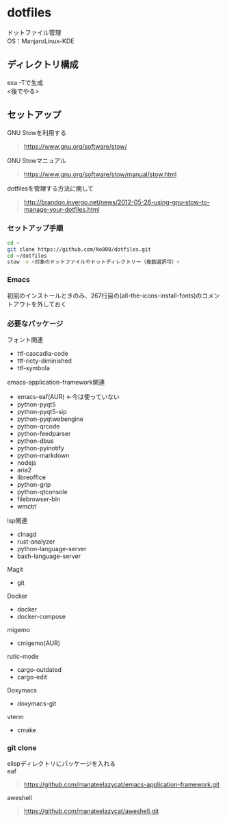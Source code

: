 # dotfiles  
ドットファイル管理  
OS：ManjaroLinux-KDE

## ディレクトリ構成  
exa -Tで生成  
<後でやる>

## セットアップ
GNU Stowを利用する
> https://www.gnu.org/software/stow/

GNU Stowマニュアル
> https://www.gnu.org/software/stow/manual/stow.html

dotfilesを管理する方法に関して
> http://brandon.invergo.net/news/2012-05-26-using-gnu-stow-to-manage-your-dotfiles.html

### セットアップ手順
```bash
cd ~
git clone https://github.com/No000/dotfiles.git
cd ~/dotfiles
stow -v <対象のドットファイルやドットディレクトリー（複数選択可）>
```

### Emacs  
初回のインストールときのみ、267行目の(all-the-icons-install-fonts)のコメントアウトを外しておく

### 必要なパッケージ
フォント関連  
- ttf-cascadia-code  
- ttf-ricty-diminished  
- ttf-symbola

emacs-application-framework関連  
- emacs-eaf(AUR) <-今は使っていない   
- python-pyqt5  
- python-pyqt5-sip  
- python-pyqtwebengine  
- python-qrcode  
- python-feedparser  
- python-dbus  
- python-pyinotify  
- python-markdown  
- nodejs  
- aria2  
- libreoffice  
- python-grip  
- python-qtconsole  
- filebrowser-bin  
- wmctrl  

lsp関連  
- clnagd  
- rust-analyzer  
- python-language-server  
- bash-language-server

Magit  
- git  

Docker  
- docker  
- docker-compose  

migemo  
- cmigemo(AUR)  

rutic-mode  
- cargo-outdated
- cargo-edit

Doxymacs
- doxymacs-git

vterm
- cmake

### git clone  

elispディレクトリにパッケージを入れる  
eaf  
> https://github.com/manateelazycat/emacs-application-framework.git

aweshell  
> https://github.com/manateelazycat/aweshell.git  
